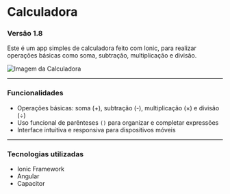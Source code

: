 # Calculadora  
### Versão 1.8

Este é um app simples de calculadora feito com Ionic, para realizar operações básicas como soma, subtração, multiplicação e divisão. 

![Imagem da Calculadora](../Calculadora/src/assets/tela/print-2.png)


---

### Funcionalidades
- Operações básicas: soma (+), subtração (-), multiplicação (×) e divisão (÷)
- Uso funcional de parênteses `()` para organizar e completar expressões
- Interface intuitiva e responsiva para dispositivos móveis

---

### Tecnologias utilizadas
- Ionic Framework  
- Angular  
- Capacitor  
